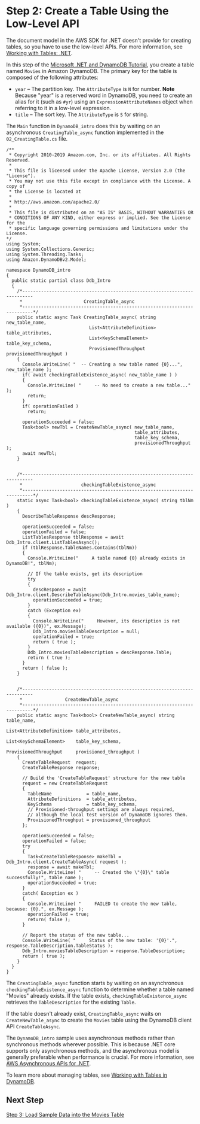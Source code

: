 # Step 2: Create a Table Using the Low\-Level API<a name="GettingStarted.NET.02"></a>

The document model in the AWS SDK for \.NET doesn't provide for creating tables, so you have to use the low\-level APIs\. For more information, see [Working with Tables: \.NET](LowLevelDotNetWorkingWithTables.md)\.

In this step of the [Microsoft \.NET and DynamoDB Tutorial](GettingStarted.NET.md), you create a table named `Movies` in Amazon DynamoDB\. The primary key for the table is composed of the following attributes:
+ `year` – The partition key\. The `AttributeType` is `N` for number\.
**Note**  
Because "year" is a reserved word in DynamoDB, you need to create an alias for it \(such as `#yr`\) using an `ExpressionAttributeNames` object when referring to it in a low\-level expression\. 
+ `title` – The sort key\. The `AttributeType` is `S` for string\.

The `Main` function in `DynamoDB_intro` does this by waiting on an asynchronous `CreatingTable_async` function implemented in the `02_CreatingTable.cs` file\.

```
/**
 * Copyright 2010-2019 Amazon.com, Inc. or its affiliates. All Rights Reserved.
 *
 * This file is licensed under the Apache License, Version 2.0 (the "License").
 * You may not use this file except in compliance with the License. A copy of
 * the License is located at
 *
 * http://aws.amazon.com/apache2.0/
 *
 * This file is distributed on an "AS IS" BASIS, WITHOUT WARRANTIES OR
 * CONDITIONS OF ANY KIND, either express or implied. See the License for the
 * specific language governing permissions and limitations under the License.
*/
using System;
using System.Collections.Generic;
using System.Threading.Tasks;
using Amazon.DynamoDBv2.Model;

namespace DynamoDB_intro
{
  public static partial class Ddb_Intro
  {
    /*--------------------------------------------------------------------------
     *                       CreatingTable_async
     *--------------------------------------------------------------------------*/
    public static async Task CreatingTable_async( string  new_table_name,
                               List<AttributeDefinition>  table_attributes,
                               List<KeySchemaElement>     table_key_schema,
                               ProvisionedThroughput      provisionedThroughput )
    {
      Console.WriteLine( "  -- Creating a new table named {0}...", new_table_name );
      if( await checkingTableExistence_async( new_table_name ) )
      {
        Console.WriteLine( "     -- No need to create a new table..." );
        return;
      }
      if( operationFailed )
        return;

      operationSucceeded = false;
      Task<bool> newTbl = CreateNewTable_async( new_table_name,
                                                table_attributes,
                                                table_key_schema,
                                                provisionedThroughput );
      await newTbl;
    }


    /*--------------------------------------------------------------------------
     *                      checkingTableExistence_async
     *--------------------------------------------------------------------------*/
    static async Task<bool> checkingTableExistence_async( string tblNm )
    {
      DescribeTableResponse descResponse;

      operationSucceeded = false;
      operationFailed = false;
      ListTablesResponse tblResponse = await Ddb_Intro.client.ListTablesAsync();
      if (tblResponse.TableNames.Contains(tblNm))
      {
        Console.WriteLine("     A table named {0} already exists in DynamoDB!", tblNm);

        // If the table exists, get its description
        try
        {
          descResponse = await Ddb_Intro.client.DescribeTableAsync(Ddb_Intro.movies_table_name);
          operationSucceeded = true;
        }
        catch (Exception ex)
        {
          Console.WriteLine("     However, its description is not available ({0})", ex.Message);
          Ddb_Intro.moviesTableDescription = null;
          operationFailed = true;
          return ( true );
        }
        Ddb_Intro.moviesTableDescription = descResponse.Table;
        return ( true );
      }
      return ( false );
    }


    /*--------------------------------------------------------------------------
     *                CreateNewTable_async
     *--------------------------------------------------------------------------*/
    public static async Task<bool> CreateNewTable_async( string  table_name,
                                                         List<AttributeDefinition> table_attributes,
                                                         List<KeySchemaElement>    table_key_schema,
                                                         ProvisionedThroughput     provisioned_throughput )
    {
      CreateTableRequest  request;
      CreateTableResponse response;

      // Build the 'CreateTableRequest' structure for the new table
      request = new CreateTableRequest
      {
        TableName             = table_name,
        AttributeDefinitions  = table_attributes,
        KeySchema             = table_key_schema,
        // Provisioned-throughput settings are always required,
        // although the local test version of DynamoDB ignores them.
        ProvisionedThroughput = provisioned_throughput
      };

      operationSucceeded = false;
      operationFailed = false;
      try
      {
        Task<CreateTableResponse> makeTbl = Ddb_Intro.client.CreateTableAsync( request );
        response = await makeTbl;
        Console.WriteLine( "     -- Created the \"{0}\" table successfully!", table_name );
        operationSucceeded = true;
      }
      catch( Exception ex )
      {
        Console.WriteLine( "     FAILED to create the new table, because: {0}.", ex.Message );
        operationFailed = true;
        return( false );
      }

      // Report the status of the new table...
      Console.WriteLine( "     Status of the new table: '{0}'.", response.TableDescription.TableStatus );
      Ddb_Intro.moviesTableDescription = response.TableDescription;
      return ( true );
    }
  }
}
```

The `CreatingTable_async` function starts by waiting on an asynchronous `checkingTableExistence_async` function to determine whether a table named "Movies" already exists\. If the table exists, `checkingTableExistence_async` retrieves the `TableDescription` for the existing `Table`\.

If the table doesn't already exist, `CreatingTable_async` waits on `CreateNewTable_async` to create the `Movies` table using the DynamoDB client API `CreateTableAsync`\.

The `DynamoDB_intro` sample uses asynchronous methods rather than synchronous methods wherever possible\. This is because \.NET core supports only asynchronous methods, and the asynchronous model is generally preferable when performance is crucial\. For more information, see [AWS Asynchronous APIs for \.NET](https://docs.aws.amazon.com/sdk-for-net/v3/developer-guide/sdk-net-async-api.html)\.

To learn more about managing tables, see [Working with Tables in DynamoDB](WorkingWithTables.md)\.

## Next Step<a name="GettingStarted.NET.02.NextStep"></a>

[Step 3: Load Sample Data into the Movies Table](GettingStarted.NET.03.md)